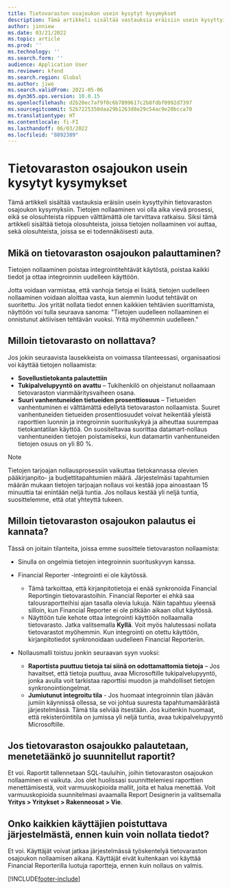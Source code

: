 ```yaml
---
title: Tietovaraston osajoukon usein kysytyt kysymykset
description: Tämä artikkeli sisältää vastauksia eräisiin usein kysyttyihin tietovaraston osajoukon kysymyksiin.
author: jinniew
ms.date: 03/21/2022
ms.topic: article
ms.prod: ''
ms.technology: ''
ms.search.form: ''
audience: Application User
ms.reviewer: kfend
ms.search.region: Global
ms.author: jiwo
ms.search.validFrom: 2021-05-06
ms.dyn365.ops.version: 10.0.15
ms.openlocfilehash: d2b20ec7af9f0c6b7899617c2b8fdbf0992d7397
ms.sourcegitcommit: 52b7225350daa29b1263d8e29c54ac9e20bcca70
ms.translationtype: HT
ms.contentlocale: fi-FI
ms.lasthandoff: 06/03/2022
ms.locfileid: "8892389"
---
```

# <a name="data-mart-resets-faq"></a>Tietovaraston osajoukon usein kysytyt kysymykset

Tämä artikkeli sisältää vastauksia eräisiin usein kysyttyihin tietovaraston osajoukon kysymyksiin. Tietojen nollaaminen voi olla aika vievä prosessi, eikä se olosuhteista riippuen välttämättä ole tarvittava ratkaisu. Siksi tämä artikkeli sisältää tietoja olosuhteista, joissa tietojen nollaaminen voi auttaa, sekä olosuhteista, joissa se ei todennäköisesti auta.

## <a name="what-is-a-data-mart-reset"></a>Mikä on tietovaraston osajoukon palauttaminen?

Tietojen nollaaminen poistaa integrointitehtävät käytöstä, poistaa kaikki tiedot ja ottaa integroinnin uudelleen käyttöön.

Jotta voidaan varmistaa, että vanhoja tietoja ei lisätä, tietojen uudelleen nollaaminen voidaan aloittaa vasta, kun aiemmin luodut tehtävät on suoritettu. Jos yrität nollata tiedot ennen kaikkien tehtävien suorittamista, näyttöön voi tulla seuraava sanoma: "Tietojen uudelleen nollaaminen ei onnistunut aktiivisen tehtävän vuoksi. Yritä myöhemmin uudelleen."

## <a name="when-do-i-have-to-do-a-data-mart-reset"></a>Milloin tietovarasto on nollattava?

Jos jokin seuraavista lausekkeista on voimassa tilanteessasi, organisaatiosi voi käyttää tietojen nollaamista:

- **Sovellustietokanta palautettiin**
- **Tukipalvelupyyntö on avattu** – Tukihenkilö on ohjeistanut nollaamaan tietovaraston vianmääritysvaiheen osana.
- **Suuri vanhentuneiden tietueiden prosenttiosuus** – Tietueiden vanhentuminen ei välttämättä edellytä tietovaraston nollaamista. Suuret vanhentuneiden tietueiden prosenttiosuudet voivat heikentää yleistä raporttien luonnin ja integroinnin suorituskykyä ja aiheuttaa suurempaa tietokantatilan käyttöä. On suositeltavaa suorittaa datamart-nollaus vanhentuneiden tietojen poistamiseksi, kun datamartin vanhentuneiden tietojen osuus on yli 80 %.
 
> [!NOTE]
> Tietojen tarjoajan nollausprosessiin vaikuttaa tietokannassa olevien pääkirjanpito- ja budjettitapahtumien määrä. Järjestelmäsi tapahtumien määrän mukaan tietojen tarjoajan nollaus voi kestää jopa ainoastaan 15 minuuttia tai enintään neljä tuntia. Jos nollaus kestää yli neljä tuntia, suosittelemme, että otat yhteyttä tukeen.
 
## <a name="when-is-a-data-mart-reset-inappropriate"></a>Milloin tietovaraston osajoukon palautus ei kannata?

Tässä on joitain tilanteita, joissa emme suosittele tietovaraston nollaamista:

- Sinulla on ongelmia tietojen integroinnin suorituskyvyn kanssa.
- Financial Reporter -integrointi ei ole käytössä. 

    - Tämä tarkoittaa, että kirjanpitotietoja ei enää synkronoida Financial Reportingin tietovarastoihin. Financial Reporter ei ehkä saa talousraportteihisi ajan tasalla olevia lukuja. Näin tapahtuu yleensä silloin, kun Financial Reporter ei ole pitkään aikaan ollut käytössä.
    - Näyttöön tule kehote ottaa integrointi käyttöön nollaamalla tietovarasto. Jatka valitsemalla **Kyllä**. Voit myös halutessasi nollata tietovarastot myöhemmin. Kun integrointi on otettu käyttöön, kirjanpitotiedot synkronoidaan uudelleen Financial Reporteriin. 
- Nollausmalli toistuu jonkin seuraavan syyn vuoksi:

    - **Raportista puuttuu tietoja tai siinä on odottamattomia tietoja** – Jos havaitset, että tietoja puuttuu, avaa Microsoftille tukipalvelupyyntö, jonka avulla voit tarkistaa raporttisi muodon ja mahdolliset tietojen synkronointiongelmat.
    - **Jumiutunut integroitu tila** - Jos huomaat integroinnin tilan jäävän jumiin käynnissä ollessa, se voi johtua suuresta tapahtumamäärästä järjestelmässä. Tämä tila selviää itsestään. Jos kuitenkin huomaat, että rekisteröintitila on jumissa yli neljä tuntia, avaa tukipalvelupyyntö Microsoftille. 
   
## <a name="if-i-reset-the-data-mart-will-i-lose-reports-that-ive-already-designed"></a>Jos tietovaraston osajoukko palautetaan, menetetäänkö jo suunnitellut raportit?

Et voi. Raportit tallennetaan SQL-tauluihin, joihin tietovaraston osajoukon nollaaminen ei vaikuta. Jos olet huolissasi suunnittelemiesi raporttien menettämisestä, voit varmuuskopioida mallit, joita et halua menettää. Voit varmuuskopioida suunnitelmasi avaamalla Report Designerin ja valitsemalla **Yritys \> Yritykset \> Rakenneosat \> Vie**.
 
## <a name="do-all-users-have-to-exit-the-system-before-i-can-reset-the-data-mart"></a>Onko kaikkien käyttäjien poistuttava järjestelmästä, ennen kuin voin nollata tiedot?

Et voi. Käyttäjät voivat jatkaa järjestelmässä työskentelyä tietovaraston osajoukon nollaamisen aikana. Käyttäjät eivät kuitenkaan voi käyttää Financial Reporterilla luotuja raportteja, ennen kuin nollaus on valmis.

[!INCLUDE[footer-include](../../../includes/footer-banner.md)]
